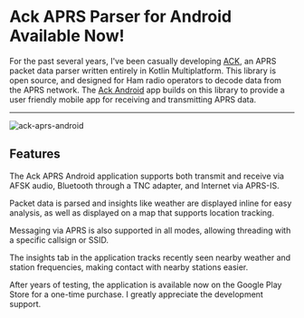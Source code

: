 Ack APRS Parser for Android Available Now!
==========================================

For the past several years, I've been casually developing [ACK], an APRS
packet data parser written entirely in Kotlin Multiplatform. This library
is open source, and designed for Ham radio operators to decode data from
the APRS network. The [Ack Android] app builds on this library to provide
a user friendly mobile app for receiving and transmitting APRS data.


[ACK]: https://ack.inkapplications.com
[Ack Android]: https://play.google.com/store/apps/details?id=com.inkapplications.ack.android

----------

![ack-aprs-android](/resources/images/publications/ack-android/ack-header-screenshot.jpg)

Features
--------

The Ack APRS Android application supports both transmit and receive via
AFSK audio, Bluetooth through a TNC adapter, and Internet via APRS-IS.

Packet data is parsed and insights like weather are displayed inline for
easy analysis, as well as displayed on a map that supports location tracking.

Messaging via APRS is also supported in all modes, allowing threading with
a specific callsign or SSID.

The insights tab in the application tracks recently seen nearby weather
and station frequencies, making contact with nearby stations easier.

After years of testing, the application is available now on the Google Play
Store for a one-time purchase. I greatly appreciate the development support.

